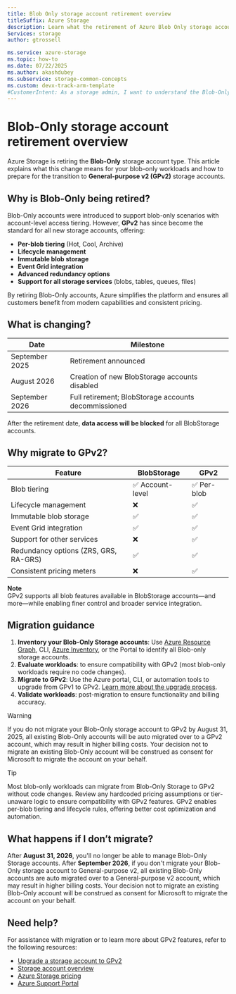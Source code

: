```yaml
---
title: Blob Only storage account retirement overview
titleSuffix: Azure Storage
description: Learn what the retirement of Azure Blob Only storage accounts means and how to prepare for a smooth migration to GPv2.
Services: storage
author: gtrossell

ms.service: azure-storage
ms.topic: how-to
ms.date: 07/22/2025
ms.author: akashdubey
ms.subservice: storage-common-concepts
ms.custom: devx-track-arm-template
#CustomerIntent: As a storage admin, I want to understand the Blob-Only retirement so that I can prepare for a smooth migration to GPv2.
---
```


# Blob-Only storage account retirement overview
Azure Storage is retiring the **Blob-Only** storage account type. This article explains what this change means for your blob-only workloads and how to prepare for the transition to **General-purpose v2 (GPv2)** storage accounts.

## Why is Blob-Only being retired?
Blob-Only accounts were introduced to support blob-only scenarios with account-level access tiering. However, **GPv2** has since become the standard for all new storage accounts, offering:
- **Per-blob tiering** (Hot, Cool, Archive)
- **Lifecycle management**
- **Immutable blob storage**
- **Event Grid integration**
- **Advanced redundancy options**
- **Support for all storage services** (blobs, tables, queues, files)

By retiring Blob-Only accounts, Azure simplifies the platform and ensures all customers benefit from modern capabilities and consistent pricing.

## What is changing?
| Date           | Milestone                                      |
|----------------|------------------------------------------------|
| September 2025 | Retirement announced                          |
| August 2026    | Creation of new BlobStorage accounts disabled                         |
| September 2026 | Full retirement; BlobStorage accounts decommissioned |

After the retirement date, **data access will be blocked** for all BlobStorage accounts.

## Why migrate to GPv2?
| Feature                          | BlobStorage     | GPv2           |
|----------------------------------|------------------|----------------|
| Blob tiering                     | ✅ Account-level | ✅ Per-blob     |
| Lifecycle management             | ❌               | ✅              |
| Immutable blob storage           | ✅               | ✅              |
| Event Grid integration           | ✅               | ✅              |
| Support for other services       | ❌               | ✅              |
| Redundancy options (ZRS, GRS, RA-GRS) | ✅         | ✅              |
| Consistent pricing meters        | ❌               | ✅              |

**Note**  
GPv2 supports all blob features available in BlobStorage accounts—and more—while enabling finer control and broader service integration.

## Migration guidance
1. **Inventory your Blob-Only Storage accounts**: Use [Azure Resource Graph](../../governance/resource-graph/overview.md), CLI, [Azure Inventory](../blobs/blob-inventory-how-to.md), or the Portal to identify all Blob-only storage accounts.
2. **Evaluate workloads**: to ensure compatibility with GPv2 (most blob-only workloads require no code changes).
3. **Migrate to GPv2**: Use the Azure portal, CLI, or automation tools to upgrade from GPv1 to GPv2. [Learn more about the upgrade process](storage-account-upgrade.md).
4. **Validate workloads**: post-migration to ensure functionality and billing accuracy.

>[!Warning]
>If you do not migrate your Blob-Only storage account to GPv2 by August 31, 2025, all existing Blob-Only accounts will be auto migrated over to a GPv2 account, which may result in higher billing costs. Your decision not to migrate an existing Blob-Only account will be construed as consent for Microsoft to migrate the account on your behalf.

>[!Tip]
>Most blob-only workloads can migrate from Blob-Only Storage to GPv2 without code changes. Review any hardcoded pricing assumptions or tier-unaware logic to ensure compatibility with GPv2 features.
>GPv2 enables per-blob tiering and lifecycle rules, offering better cost optimization and automation.

## What happens if I don’t migrate?
After **August 31, 2026**, you'll no longer be able to manage Blob-Only Storage accounts. After **September 2026**, if you don't migrate your Blob-Only storage account to General-purpose v2, all existing Blob-Only accounts are auto migrated over to a General-purpose v2 account, which may result in higher billing costs. Your decision not to migrate an existing Blob-Only account will be construed as consent for Microsoft to migrate the account on your behalf.

## Need help?
For assistance with migration or to learn more about GPv2 features, refer to the following resources:

- [Upgrade a storage account to GPv2](storage-account-upgrade.md)
- [Storage account overview](storage-account-overview.md)
- [Azure Storage pricing](https://azure.microsoft.com/pricing/details/storage/blobs/)
- [Azure Support Portal](https://portal.azure.com#view/Microsoft_AportBlade/~/overview)

